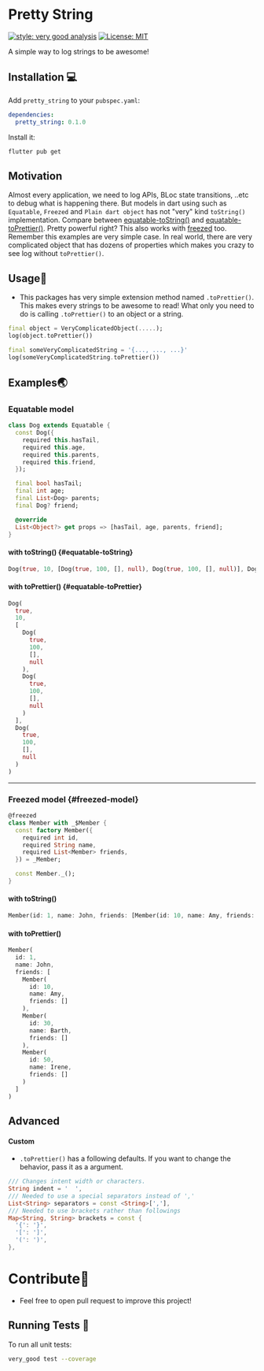 # Pretty String

[![style: very good analysis][very_good_analysis_badge]][very_good_analysis_link]
[![License: MIT][license_badge]][license_link]

A simple way to log strings to be awesome!

## Installation 💻

Add `pretty_string` to your `pubspec.yaml`:

```yaml
dependencies:
  pretty_string: 0.1.0
```

Install it:

```sh
flutter pub get
```

## Motivation
Almost every application, we need to log APIs, BLoc state transitions, ..etc to debug what is happening there.
But models in dart using such as `Equatable`, `Freezed` and `Plain dart object` has not "very" kind `toString()` implementation.
Compare between [equatable-toString()](#equatable-toString) and [equatable-toPrettier()](#equatable-toPrettier). Pretty powerful right? This also works with [freezed](#freezed-model) too.
Remember this examples are very simple case. In real world, there are very complicated object that has dozens of properties which makes you crazy to see log without `toPrettier()`.

## Usage💯
- This packages has very simple extension method named `.toPrettier()`.
This makes every strings to be awesome to read!
What only you need to do is calling `.toPrettier()` to an object or a string.

```dart
final object = VeryComplicatedObject(.....);
log(object.toPrettier())

final someVeryComplicatedString = '{..., ..., ...}'
log(someVeryComplicatedString.toPrettier())
```

## Examples🌏
### Equatable model
```dart
class Dog extends Equatable {
  const Dog({
    required this.hasTail,
    required this.age,
    required this.parents,
    required this.friend,
  });

  final bool hasTail;
  final int age;
  final List<Dog> parents;
  final Dog? friend;

  @override
  List<Object?> get props => [hasTail, age, parents, friend];
}
```
#### with toString() {#equatable-toString}
```dart
Dog(true, 10, [Dog(true, 100, [], null), Dog(true, 100, [], null)], Dog(true, 100, [], null))
```
#### with toPrettier() {#equatable-toPrettier}
```dart
Dog(
  true,
  10,
  [
    Dog(
      true,
      100,
      [],
      null
    ),
    Dog(
      true,
      100,
      [],
      null
    )
  ],
  Dog(
    true,
    100,
    [],
    null
  )
)
```
---

### Freezed model {#freezed-model}
```dart
@freezed
class Member with _$Member {
  const factory Member({
    required int id,
    required String name,
    required List<Member> friends,
  }) = _Member;

  const Member._();
}
```
#### with toString()
```dart
Member(id: 1, name: John, friends: [Member(id: 10, name: Amy, friends: []), Member(id: 30, name: Barth, friends: []), Member(id: 50, name: Irene, friends: [])])
```
#### with toPrettier()
```dart
Member(
  id: 1,
  name: John,
  friends: [
    Member(
      id: 10,
      name: Amy,
      friends: []
    ),
    Member(
      id: 30,
      name: Barth,
      friends: []
    ),
    Member(
      id: 50,
      name: Irene,
      friends: []
    )
  ]
)
```

## Advanced
#### Custom
- `.toPrettier()` has a following defaults. If you want to change the behavior, pass it as a argument.
```dart
/// Changes intent width or characters.
String indent = '  ',
/// Needed to use a special separators instead of ','
List<String> separators = const <String>[','],
/// Needed to use brackets rather than followings
Map<String, String> brackets = const {
  '{': '}',
  '[': ']',
  '(': ')',
},
```
# Contribute🤖
- Feel free to open pull request to improve this project!
## Running Tests 🧪

To run all unit tests:

```sh
very_good test --coverage
```

[flutter_install_link]: https://docs.flutter.dev/get-started/install
[github_actions_link]: https://docs.github.com/en/actions/learn-github-actions
[license_badge]: https://img.shields.io/badge/license-MIT-blue.svg
[license_link]: https://opensource.org/licenses/MIT
[logo_black]: https://raw.githubusercontent.com/VGVentures/very_good_brand/main/styles/README/vgv_logo_black.png#gh-light-mode-only
[logo_white]: https://raw.githubusercontent.com/VGVentures/very_good_brand/main/styles/README/vgv_logo_white.png#gh-dark-mode-only
[mason_link]: https://github.com/felangel/mason
[very_good_analysis_badge]: https://img.shields.io/badge/style-very_good_analysis-B22C89.svg
[very_good_analysis_link]: https://pub.dev/packages/very_good_analysis
[very_good_cli_link]: https://pub.dev/packages/very_good_cli
[very_good_coverage_link]: https://github.com/marketplace/actions/very-good-coverage
[very_good_ventures_link]: https://verygood.ventures
[very_good_ventures_link_light]: https://verygood.ventures#gh-light-mode-only
[very_good_ventures_link_dark]: https://verygood.ventures#gh-dark-mode-only
[very_good_workflows_link]: https://github.com/VeryGoodOpenSource/very_good_workflows
